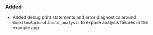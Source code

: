 ### Added
- Added debug print statements and error diagnostics around `WorkflowBackend.build_analysis` to expose analysis failures in the example app.
